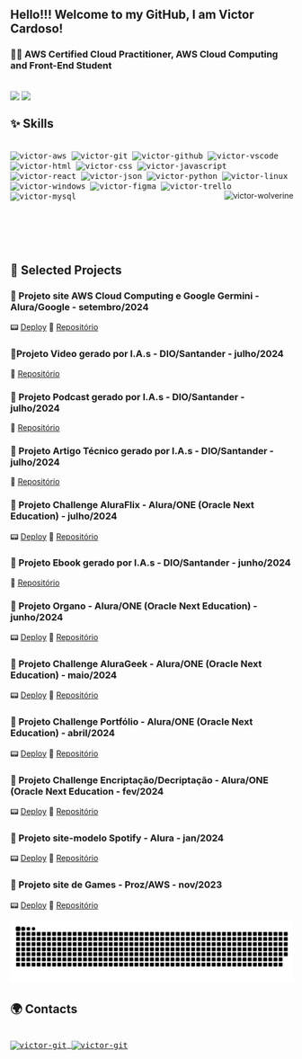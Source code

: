 ## Hello!!! Welcome to my GitHub, I am Victor Cardoso!

### 👨‍💻 AWS Certified Cloud Practitioner, AWS Cloud Computing and Front-End Student
<br>

<div>
  <img width=400 align="center" src="https://github-readme-stats.vercel.app/api?username=VictorSamuraiWol&theme=tokyonight" />
  <img width=338 align="center" src="https://github-readme-stats.vercel.app/api/top-langs?username=VictorSamuraiWol&layout=compact&langs_count=8&card_width=320&theme=tokyonight" />
</div>

## ✨ Skills
<div style="display: inline-block"><br><kbd>
  <img align="center" alt="victor-aws" height="30" width="40" src="https://cdn.jsdelivr.net/gh/devicons/devicon@latest/icons/amazonwebservices/amazonwebservices-original-wordmark.svg" />
  <img align="center" alt="victor-git" height="30" width="40" src="https://cdn.jsdelivr.net/gh/devicons/devicon@latest/icons/git/git-original.svg" />
  <img align="center" alt="victor-github" height="30" width="40" src="https://cdn.jsdelivr.net/gh/devicons/devicon@latest/icons/github/github-original-wordmark.svg" />
  <img align="center" alt="victor-vscode" height="30" width="40" src="https://cdn.jsdelivr.net/gh/devicons/devicon@latest/icons/visualstudio/visualstudio-original.svg" />
  <img align="center" alt="victor-html" height="30" width="40" src="https://cdn.jsdelivr.net/gh/devicons/devicon@latest/icons/html5/html5-original.svg" />
  <img align="center" alt="victor-css" height="30" width="40" src="https://cdn.jsdelivr.net/gh/devicons/devicon@latest/icons/css3/css3-original.svg" />
  <img align="center" alt="victor-javascript" height="30" width="40" src="https://cdn.jsdelivr.net/gh/devicons/devicon@latest/icons/javascript/javascript-plain.svg" />
  <img align="center" alt="victor-react" height="30" width="40" src="https://cdn.jsdelivr.net/gh/devicons/devicon@latest/icons/react/react-original.svg" />
  <img align="center" alt="victor-json" height="30" width="40" src="https://cdn.jsdelivr.net/gh/devicons/devicon@latest/icons/json/json-original.svg" />
  <img align="center" alt="victor-python" height="30" width="40" src="https://cdn.jsdelivr.net/gh/devicons/devicon@latest/icons/python/python-original.svg" />
  <img align="center" alt="victor-linux" height="30" width="40" src="https://cdn.jsdelivr.net/gh/devicons/devicon@latest/icons/linux/linux-original.svg" />
  <img align="center" alt="victor-windows" height="30" width="40" src="https://cdn.jsdelivr.net/gh/devicons/devicon@latest/icons/windows8/windows8-original.svg" />
  <img align="center" alt="victor-figma" height="30" width="40" src="https://cdn.jsdelivr.net/gh/devicons/devicon@latest/icons/figma/figma-original.svg" />
  <img align="center" alt="victor-trello" height="30" width="40" src="https://cdn.jsdelivr.net/gh/devicons/devicon@latest/icons/trello/trello-original.svg" />
  <img align="center" alt="victor-mysql" height="30" width="40" src="https://cdn.jsdelivr.net/gh/devicons/devicon@latest/icons/mysql/mysql-original.svg" /></kbd>
  <img align="right" alt="victor-wolverine" height="100" src="https://cdn4.iconfinder.com/data/icons/famous-characters-add-on-vol-1-flat/48/Famous_Character_-_Add_On_1-24-512.png" />
</div>

## 🌌 Selected Projects
### 🚀 Projeto site AWS Cloud Computing e Google Germini - Alura/Google - setembro/2024
📟 [Deploy](https://projeto-cloud-imersao.vercel.app/)
📜 [Repositório](https://github.com/VictorSamuraiWol/projeto-cloud-imersao)
### 🚀Projeto Video gerado por I.A.s - DIO/Santander - julho/2024
📜 [Repositório](https://github.com/VictorSamuraiWol/lab-natty-or-not)
### 🚀 Projeto Podcast gerado por I.A.s - DIO/Santander - julho/2024
📜 [Repositório](https://github.com/VictorSamuraiWol/project-podcast-cloud-computing)
### 🚀 Projeto Artigo Técnico gerado por I.A.s - DIO/Santander - julho/2024
📜 [Repositório](https://github.com/VictorSamuraiWol/project-article-cloud-computing)
### 🚀 Projeto Challenge AluraFlix - Alura/ONE (Oracle Next Education) - julho/2024
📟 [Deploy](https://challenge-alura-flix-gold.vercel.app/)
📜 [Repositório](https://github.com/VictorSamuraiWol/challenge-alura-flix)
### 🚀 Projeto Ebook gerado por I.A.s - DIO/Santander - junho/2024
📜 [Repositório](https://github.com/VictorSamuraiWol/Project-ebook-aventura-link)
### 🚀 Projeto Organo - Alura/ONE (Oracle Next Education) - junho/2024
📟 [Deploy](https://project-organo-alura-latam.vercel.app/)
📜 [Repositório](https://github.com/VictorSamuraiWol/project-organo-alura-latam)
### 🚀 Projeto Challenge AluraGeek - Alura/ONE (Oracle Next Education) - maio/2024
📟 [Deploy](https://projeto-challenge-one-alura-geek-alura-oracle.vercel.app/)
📜 [Repositório](https://github.com/VictorSamuraiWol/Projeto-Challenge-ONE-AluraGeek-Alura-Oracle)
### 🚀 Projeto Challenge Portfólio - Alura/ONE (Oracle Next Education) - abril/2024
📟 [Deploy](https://meu-portfolio-challenge-one-alura-oracle.vercel.app/)
📜 [Repositório](https://github.com/VictorSamuraiWol/meu_portfolio)
### 🚀 Projeto Challenge Encriptação/Decriptação - Alura/ONE (Oracle Next Education - fev/2024
📟 [Deploy](https://projeto-challenge-one-iniciante-em-programacao.vercel.app/)
📜 [Repositório](https://github.com/VictorSamuraiWol/Projeto-Challenge-ONE--Iniciante-em-Programacao)
### 🚀 Projeto site-modelo Spotify - Alura - jan/2024
📟 [Deploy](https://project-spotify-imersao-alura.vercel.app/)
📜 [Repositório](https://github.com/VictorSamuraiWol/project-spotify-imersao-alura)
### 🚀 Projeto site de Games - Proz/AWS - nov/2023
📟 [Deploy](https://repositorio-games-aws.vercel.app/)
📜 [Repositório](https://github.com/MarcelloSCavalcanti/Repositorio_Games_Aws_Proz)

<picture>
  <source media="(prefers-color-scheme: dark)" srcset="https://raw.githubusercontent.com/VictorSamuraiWol/VictorSamuraiWol/output/github-contribution-grid-snake-dark.svg">
  <source media="(prefers-color-scheme: light)" srcset="https://raw.githubusercontent.com/VictorSamuraiWol/VictorSamuraiWol/output/github-contribution-grid-snake.svg">
  <img alt="github contribution grid snake animation" src="https://raw.githubusercontent.com/VictorSamuraiWol/VictorSamuraiWol/output/github-contribution-grid-snake.svg">
</picture>

## 🌍 Contacts
<div><br><kbd>
  <a href="https://www.linkedin.com/in/victor-cardoso-cloud-front/" target="_blank">
    <img align="center" alt="victor-git" height="30" width="40" src="https://cdn.jsdelivr.net/gh/devicons/devicon@latest/icons/linkedin/linkedin-original.svg" />
  </a>
  <a href="https://github.com/VictorSamuraiWol" target="_blank">
    <img align="center" alt="victor-git" height="30" width="40" src="https://cdn.jsdelivr.net/gh/devicons/devicon@latest/icons/github/github-original.svg" />
  </a></kbd>
</div>
